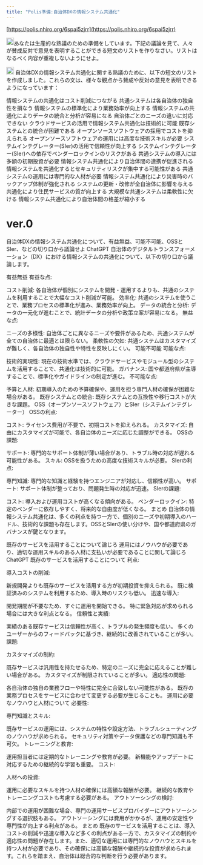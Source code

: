 ```yaml
---
title: "Polis準備:自治体DXの情報システム共通化"
---
```



[https://polis.nhiro.org/6spai5zjrr](https://polis.nhiro.org/6spai5zjrr)

<img src='https://scrapbox.io/api/pages/nishio/nishio/icon' alt='nishio.icon' height="19.5"/>あなたは生産的な熟議のための準備をしています。下記の議論を見て、人々が賛成反対で意見を表明することができる短文のリストを作りなさい。リストはなるべく内容が重複しないようにせよ。

<img src='https://scrapbox.io/api/pages/nishio/claude/icon' alt='claude.icon' height="19.5"/>
自治体DXの情報システム共通化に関する熟議のために、以下の短文のリストを作成しました。これらの文は、様々な観点から賛成や反対の意見を表明できるようになっています：

情報システムの共通化はコスト削減につながる
共通システムは各自治体の独自性を損なう
情報システムの標準化により業務効率が向上する
情報システムの共通化によりデータの統合と分析が容易になる
自治体ごとのニーズの違いに対応できない
クラウドサービスの活用で情報システム共通化は技術的に可能
既存システムとの統合が困難である
オープンソースソフトウェアの採用でコストを抑えられる
オープンソースソフトウェアの運用には高度な技術スキルが必要
システムインテグレーター(SIer)の活用で信頼性が向上する
システムインテグレーター(SIer)への依存でベンダーロックインのリスクがある
共通システムの導入には多額の初期投資が必要
情報システム共通化により自治体間の連携が促進される
情報システムを共通化するとセキュリティリスクが集中する可能性がある
共通システムの運用には専門的な人材が必要
情報システム共通化により災害時のバックアップ体制が強化される
システムの更新・改修が全自治体に影響を与える
共通化により住民サービスの質が向上する
大規模な共通システムは柔軟性に欠ける
情報システム共通化により自治体間の格差が縮小する

# ver.0
自治体DXの情報システム共通化について、有益無益、可能不可能、OSSとSIer、などの切り口から議論せよ
ChatGPT
自治体のデジタルトランスフォーメーション（DX）における情報システムの共通化について、以下の切り口から議論します。

有益無益
有益な点:

コスト削減: 各自治体が個別にシステムを開発・運用するよりも、共通のシステムを利用することで大幅なコスト削減が可能。
効率化: 共通のシステムを使うことで、業務プロセスの標準化が進み、業務効率が向上。
データの統合と分析: データの一元化が進むことで、統計データの分析や政策立案が容易になる。
無益な点:

ニーズの多様性: 自治体ごとに異なるニーズや要件があるため、共通システムが全ての自治体に最適とは限らない。
柔軟性の欠如: 共通システムはカスタマイズが難しく、各自治体の独自性や特性を反映しにくい。
可能不可能
可能な点:

技術的実現性: 現在の技術水準では、クラウドサービスやモジュール型のシステムを活用することで、共通化は技術的に可能。
ガバナンス: 国や都道府県が主導することで、標準化やガイドラインの制定が進む。
不可能な点:

予算と人材: 初期導入のための予算確保や、運用を担う専門人材の確保が困難な場合がある。
既存システムとの統合: 既存システムとの互換性や移行コストが大きな課題。
OSS（オープンソースソフトウェア）とSIer（システムインテグレーター）
OSSの利点:

コスト: ライセンス費用が不要で、初期コストを抑えられる。
カスタマイズ: 自由にカスタマイズが可能で、各自治体のニーズに応じた調整ができる。
OSSの課題:

サポート: 専門的なサポート体制が薄い場合があり、トラブル時の対応が遅れる可能性がある。
スキル: OSSを扱うための高度な技術スキルが必要。
SIerの利点:

専門知識: 専門的な知識と経験を持つエンジニアが対応し、信頼性が高い。
サポート: サポート体制が整っており、問題発生時の対応が迅速。
SIerの課題:

コスト: 導入および運用コストが高くなる傾向がある。
ベンダーロックイン: 特定のベンダーに依存しやすく、将来的な自由度が低くなる。
まとめ
自治体の情報システム共通化は、多くの利点を持つ一方で、個別のニーズや初期導入のハードル、技術的な課題も存在します。OSSとSIerの使い分けや、国や都道府県のガバナンスが鍵となります。

既存のサービスを活用することについて論じろ
運用にはノウハウが必要であり、適切な運用スキルのある人材に支払いが必要であることに関して論じろ
ChatGPT
既存のサービスを活用することについて
利点:

導入コストの削減:

新規開発よりも既存のサービスを活用する方が初期投資を抑えられる。
既に検証済みのシステムを利用するため、導入時のリスクも低い。
迅速な導入:

開発期間が不要なため、すぐに運用を開始できる。
特に緊急対応が求められる場合には大きな利点となる。
信頼性と実績:

実績のある既存サービスは信頼性が高く、トラブルの発生頻度も低い。
多くのユーザーからのフィードバックに基づき、継続的に改善されていることが多い。
課題:

カスタマイズの制約:

既存サービスは汎用性を持たせるため、特定のニーズに完全に応えることが難しい場合がある。
カスタマイズが制限されていることが多い。
適応性の問題:

各自治体の独自の業務フローや特性に完全に合致しない可能性がある。
既存の業務プロセスをサービスに合わせて変更する必要が生じることも。
運用に必要なノウハウと人材について
必要性:

専門知識とスキル:

既存サービスの運用には、システムの特性や設定方法、トラブルシューティングのノウハウが求められる。
セキュリティ対策やデータ保護などの専門知識も不可欠。
トレーニングと教育:

運用担当者には定期的なトレーニングや教育が必要。
新機能やアップデートに対応するための継続的な学習も重要。
コスト:

人材への投資:

運用に必要なスキルを持つ人材の確保には高額な報酬が必要。
継続的な教育やトレーニングコストも考慮する必要がある。
アウトソーシングの検討:

内部での運用が困難な場合、専門の運用サービスプロバイダーにアウトソーシングする選択肢もある。
アウトソーシングには費用がかかるが、運用の安定性や専門性が向上する利点がある。
まとめ
既存のサービスを活用することは、導入コストの削減や迅速な導入など多くの利点がある一方で、カスタマイズの制約や適応性の問題が存在します。また、適切な運用には専門的なノウハウとスキルを持つ人材が必要であり、その確保には高額な報酬や継続的な投資が求められます。これらを踏まえ、自治体は総合的な判断を行う必要があります。
